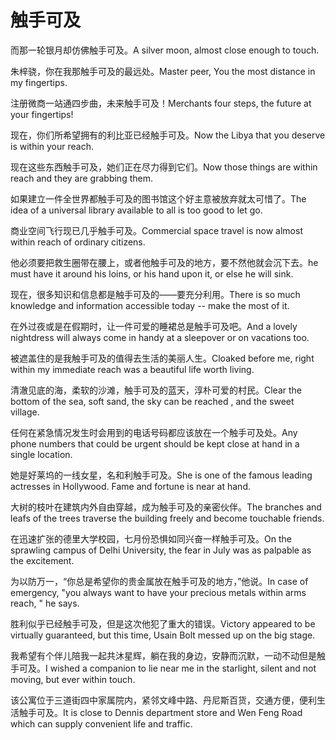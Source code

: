 # 触手可及

<p><span class="chinese">而那一轮银月却仿佛触手可及。</span><span class="english">A silver moon, almost close enough to touch.</span></p>

<p><span class="chinese">朱梓骁，你在我那触手可及的最远处。</span><span class="english">Master peer, You the most distance in my fingertips.</span></p>

<p><span class="chinese">注册微商一站通四步曲，未来触手可及！</span><span class="english">Merchants four steps, the future at your fingertips!</span></p>

<p><span class="chinese">现在，你们所希望拥有的利比亚已经触手可及。</span><span class="english">Now the Libya that you deserve is within your reach.</span></p>

<p><span class="chinese">现在这些东西触手可及，她们正在尽力得到它们。</span><span class="english">Now those things are within reach and they are grabbing them.</span></p>

<p><span class="chinese">如果建立一件全世界都触手可及的图书馆这个好主意被放弃就太可惜了。</span><span class="english">The idea of a universal library available to all is too good to let go.</span></p>

<p><span class="chinese">商业空间飞行现已几乎触手可及。</span><span class="english">Commercial space travel is now almost within reach of ordinary citizens.</span></p>

<p><span class="chinese">他必须要把救生圈带在腰上，或者他触手可及的地方，要不然他就会沉下去。</span><span class="english">he must have it around his loins, or his hand upon it, or else he will sink.</span></p>

<p><span class="chinese">现在，很多知识和信息都是触手可及的——要充分利用。</span><span class="english">There is so much knowledge and information accessible today -- make the most of it.</span></p>

<p><span class="chinese">在外过夜或是在假期时，让一件可爱的睡裙总是触手可及吧。</span><span class="english">And a lovely nightdress will always come in handy at a sleepover or on vacations too.</span></p>

<p><span class="chinese">被遮盖住的是我触手可及的值得去生活的美丽人生。</span><span class="english">Cloaked before me, right within my immediate reach was a beautiful life worth living.</span></p>

<p><span class="chinese">清澈见底的海，柔软的沙滩，触手可及的蓝天，淳朴可爱的村民。</span><span class="english">Clear the bottom of the sea, soft sand, the sky can be reached , and the sweet village.</span></p>

<p><span class="chinese">任何在紧急情况发生时会用到的电话号码都应该放在一个触手可及处。</span><span class="english">Any phone numbers that could be urgent should be kept close at hand in a single location.</span></p>

<p><span class="chinese">她是好莱坞的一线女星，名和利触手可及。</span><span class="english">She is one of the famous leading actresses in Hollywood. Fame and fortune is near at hand.</span></p>

<p><span class="chinese">大树的枝叶在建筑内外自由穿越，成为触手可及的亲密伙伴。</span><span class="english">The branches and leafs of the trees traverse the building freely and become touchable friends.</span></p>

<p><span class="chinese">在迅速扩张的德里大学校园，七月份恐惧如同兴奋一样触手可及。</span><span class="english">On the sprawling campus of Delhi University, the fear in July was as palpable as the excitement.</span></p>

<p><span class="chinese">为以防万一，“你总是希望你的贵金属放在触手可及的地方，”他说。</span><span class="english">In case of emergency, "you always want to have your precious metals within arms reach, " he says.</span></p>

<p><span class="chinese">胜利似乎已经触手可及，但是这次他犯了重大的错误。</span><span class="english">Victory appeared to be virtually guaranteed, but this time, Usain Bolt messed up on the big stage.</span></p>

<p><span class="chinese">我希望有个伴儿陪我一起共沐星辉，躺在我的身边，安静而沉默，一动不动但是触手可及。</span><span class="english">I wished a companion to lie near me in the starlight, silent and not moving, but ever within touch.</span></p>

<p><span class="chinese">该公寓位于三道街四中家属院内，紧邻文峰中路、丹尼斯百货，交通方便，便利生活触手可及。</span><span class="english">It is close to Dennis department store and Wen Feng Road which can supply convenient life and traffic.</span></p>

